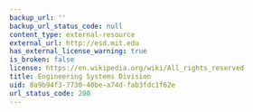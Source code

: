```yaml
---
backup_url: ''
backup_url_status_code: null
content_type: external-resource
external_url: http://esd.mit.edu
has_external_license_warning: true
is_broken: false
license: https://en.wikipedia.org/wiki/All_rights_reserved
title: Engineering Systems Division
uid: 8a9b94f3-7730-40be-a74d-fab3fdc1f62e
url_status_code: 200
---
```

